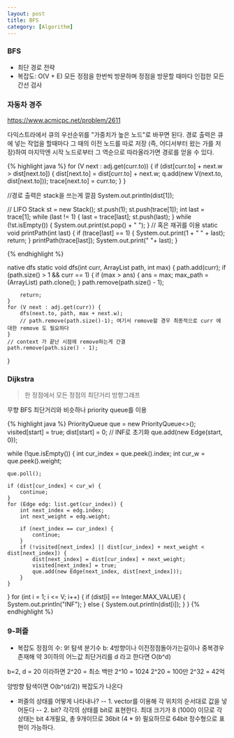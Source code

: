 ```yaml
---
layout: post
title: BFS
category: [Algorithm]
---
```

### BFS
- 최단 경로 전략
- 복잡도: O(V + E) 모든 정점을 한번씩 방문하며 정점을 방문할 때마다 인접한 모든 간선 검사

### 자동차 경주
https://www.acmicpc.net/problem/2611

다익스트라에서 큐의 우선순위를 "가중치가 높은 노드"로 바꾸면 된다.
경로 출력은 큐에 넣는 작업을 할때마다 그 때의 이전 노드를 따로 저장 (즉, 어디서부터 왔는 가를 저장)하여 마지막엔 시작 노드로부터 그 역순으로 따라올라가면 경로를 얻을 수 있다.

{% highlight java %}
for (V next : adj.get(curr.to)) {
    if (dist[curr.to] + next.w > dist[next.to]) {
        dist[next.to] = dist[curr.to] + next.w;
        q.add(new V(next.to, dist[next.to]));
        trace[next.to] = curr.to;
    }
}

//경로 출력은 stack을 쓰는게 깔끔
System.out.println(dist[1]);

// LIFO
Stack<Integer> st = new Stack<Integer>();
st.push(1);
st.push(trace[1]);
int last = trace[1];
while (last != 1) {
    last = trace[last];
    st.push(last);
}
while (!st.isEmpty()) {
    System.out.print(st.pop() + " ");
}
// 혹은 재귀를 이용
static void printPath(int last) {
    if (trace[last] == 1) {
        System.out.print(1 + " " + last);
        return;
    }
    printPath(trace[last]);
    System.out.print(" "+ last);
}

{% endhighlight %}

native dfs
static void dfs(int curr, ArrayList<Integer> path, int max) {
    path.add(curr);
    if (path.size() > 1 && curr == 1) {
        if (max > ans) {
            ans = max;
            max_path = (ArrayList<Integer>) path.clone();
        }
        path.remove(path.size() - 1);

        return;
    }
    for (V next : adj.get(curr)) {
        dfs(next.to, path, max + next.w);
        // path.remove(path.size()-1); 여기서 remove할 경우 최종적으로 curr 에 대한 remove 도 필요하다
    }
    // context 가 끝난 시점에 remove하는게 간결
    path.remove(path.size() - 1);
}

### Dijkstra
> 한 정점에서 모든 정점의 최단거리
> 방향그래프

무향 BFS 최단거리와 비슷하나 priority queue를 이용

{% highlight java %}
PriorityQueue<Edge> que = new PriorityQueue<>();
visited[start] = true;
dist[start] = 0; // INF로 초기화
que.add(new Edge(start, 0));
 
while (!que.isEmpty()) {
    int cur_index = que.peek().index;
    int cur_w = que.peek().weight;

    que.poll();

    if (dist[cur_index] < cur_w) {
        continue;
    }
    for (Edge edg: list.get(cur_index)) {
        int next_index = edg.index;
        int next_weight = edg.weight;
    
        if (next_index == cur_index) {
            continue;
        }
        if (!visited[next_index] || dist[cur_index] + next_weight < dist[next_index]) {
            dist[next_index] = dist[cur_index] + next_weight;
            visited[next_index] = true;
            que.add(new Edge(next_index, dist[next_index]));
        }
    }
}
for (int i = 1; i <= V; i++) {
    if (dist[i] == Integer.MAX_VALUE) {
        System.out.println("INF");
    } else {
        System.out.println(dist[i]);
    }
}
{% endhighlight %}



### 9-퍼즐
- 복잡도
정점의 수: 9!
탐색 분기수 b: 4방향이나 이전정점돌아가는길이나 중복경우 존재해 약 3이하의 어느값
최단거리를 d 라고 한다면 O(b^d)

b=2, d = 20 이라하면 2^20 = 최소 백만
2^10 = 1024
2^20 = 100만
2^32 = 42억

양방향 탐색이면 O(b^(d/2)) 복잡도가 나온다

- 퍼즐의 상태를 어떻게 나타내나?
-- 1. vector를 이용해 각 위치의 순서대로 값을 넣어둔다
-- 2. bit?
각각의 상태를 bit로 표현한다. 최대 크기가 8 (1000) 이므로 각 상태는 bit 4개필요, 총 9개이므로 36bit (4 * 9)
필요하므로 64bit 정수형으로 표현이 가능하다.



